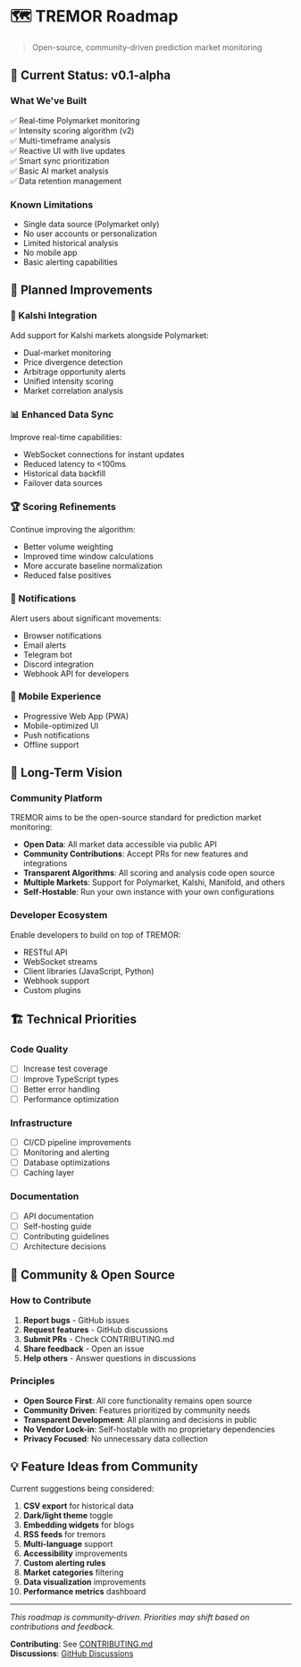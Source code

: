 # 🗺️ TREMOR Roadmap

> Open-source, community-driven prediction market monitoring

## 📍 Current Status: v0.1-alpha

### What We've Built

✅ Real-time Polymarket monitoring  
✅ Intensity scoring algorithm (v2)  
✅ Multi-timeframe analysis  
✅ Reactive UI with live updates  
✅ Smart sync prioritization  
✅ Basic AI market analysis  
✅ Data retention management

### Known Limitations

- Single data source (Polymarket only)
- No user accounts or personalization
- Limited historical analysis
- No mobile app
- Basic alerting capabilities

## 🚀 Planned Improvements

### 🎲 Kalshi Integration

Add support for Kalshi markets alongside Polymarket:

- Dual-market monitoring
- Price divergence detection
- Arbitrage opportunity alerts
- Unified intensity scoring
- Market correlation analysis

### 📊 Enhanced Data Sync

Improve real-time capabilities:

- WebSocket connections for instant updates
- Reduced latency to <100ms
- Historical data backfill
- Failover data sources

### 🏆 Scoring Refinements

Continue improving the algorithm:

- Better volume weighting
- Improved time window calculations
- More accurate baseline normalization
- Reduced false positives

### 🔔 Notifications

Alert users about significant movements:

- Browser notifications
- Email alerts
- Telegram bot
- Discord integration
- Webhook API for developers

### 📱 Mobile Experience

- Progressive Web App (PWA)
- Mobile-optimized UI
- Push notifications
- Offline support

## 🌟 Long-Term Vision

### Community Platform

TREMOR aims to be the open-source standard for prediction market monitoring:

- **Open Data**: All market data accessible via public API
- **Community Contributions**: Accept PRs for new features and integrations
- **Transparent Algorithms**: All scoring and analysis code open source
- **Multiple Markets**: Support for Polymarket, Kalshi, Manifold, and others
- **Self-Hostable**: Run your own instance with your own configurations

### Developer Ecosystem

Enable developers to build on top of TREMOR:

- RESTful API
- WebSocket streams
- Client libraries (JavaScript, Python)
- Webhook support
- Custom plugins

## 🏗️ Technical Priorities

### Code Quality

- [ ] Increase test coverage
- [ ] Improve TypeScript types
- [ ] Better error handling
- [ ] Performance optimization

### Infrastructure

- [ ] CI/CD pipeline improvements
- [ ] Monitoring and alerting
- [ ] Database optimizations
- [ ] Caching layer

### Documentation

- [ ] API documentation
- [ ] Self-hosting guide
- [ ] Contributing guidelines
- [ ] Architecture decisions

## 🤝 Community & Open Source

### How to Contribute

1. **Report bugs** - GitHub issues
2. **Request features** - GitHub discussions
3. **Submit PRs** - Check CONTRIBUTING.md
4. **Share feedback** - Open an issue
5. **Help others** - Answer questions in discussions

### Principles

- **Open Source First**: All core functionality remains open source
- **Community Driven**: Features prioritized by community needs
- **Transparent Development**: All planning and decisions in public
- **No Vendor Lock-in**: Self-hostable with no proprietary dependencies
- **Privacy Focused**: No unnecessary data collection

## 💡 Feature Ideas from Community

Current suggestions being considered:

1. **CSV export** for historical data
2. **Dark/light theme** toggle
3. **Embedding widgets** for blogs
4. **RSS feeds** for tremors
5. **Multi-language** support
6. **Accessibility** improvements
7. **Custom alerting rules**
8. **Market categories** filtering
9. **Data visualization** improvements
10. **Performance metrics** dashboard

---

_This roadmap is community-driven. Priorities may shift based on contributions and feedback._

**Contributing**: See [CONTRIBUTING.md](../CONTRIBUTING.md)  
**Discussions**: [GitHub Discussions](https://github.com/sculptdotfun/tremor/discussions)
